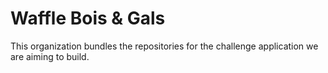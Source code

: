 # Waffle Bois & Gals

This organization bundles the repositories for the challenge application we are aiming to build.
